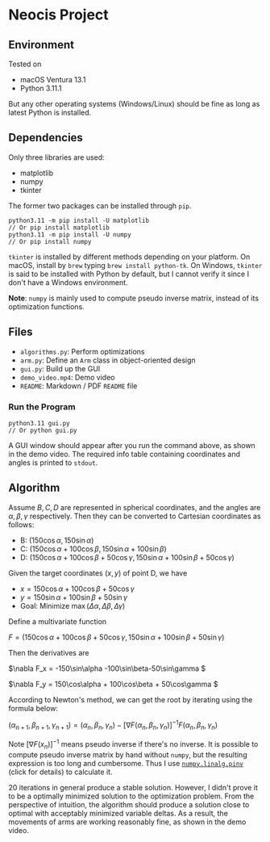 # Neocis Project

## Environment

Tested on
* macOS Ventura 13.1
* Python 3.11.1

But any other operating systems (Windows/Linux) should be fine as long as latest Python is installed.


## Dependencies

Only three libraries are used:
* matplotlib
* numpy
* tkinter

The former two packages can be installed through `pip`.

```
python3.11 -m pip install -U matplotlib
// Or pip install matplotlib
python3.11 -m pip install -U numpy
// Or pip install numpy
```

`tkinter` is installed by different methods depending on your platform. On macOS, install by `brew` typing `brew install python-tk`. On Windows, `tkinter` is said to be installed with Python by default, but I cannot verify it since I don't have a Windows environment.

**Note**: `numpy` is mainly used to compute pseudo inverse matrix, instead of its optimization functions.

## Files

* `algorithms.py`: Perform optimizations
* `arm.py`: Define an `Arm` class in object-oriented design
* `gui.py`: Build up the GUI
* `demo_video.mp4`: Demo video
* `README`: Markdown / PDF `README` file

### Run the Program
```
python3.11 gui.py
// Or python gui.py
```

A GUI window should appear after you run the command above, as shown in the demo video. The required info table containing coordinates and angles is printed to `stdout`.

## Algorithm

Assume $B, C, D$ are represented in spherical coordinates, and the angles are $\alpha, \beta, \gamma$ respectively. Then they can be converted to Cartesian coordinates as follows:

* B: $(150\cos\alpha, 150\sin\alpha)$
* C: $(150\cos\alpha + 100\cos\beta, 150\sin\alpha + 100\sin\beta)$
* D: $(150\cos\alpha + 100\cos\beta + 50\cos\gamma, 150\sin\alpha + 100\sin\beta + 50\cos\gamma)$

Given the target coordinates $(x, y)$ of point D, we have

* $x = 150\cos\alpha + 100\cos\beta + 50\cos\gamma$
* $y = 150\sin\alpha + 100\sin\beta + 50\sin\gamma$
* Goal: Minimize $\max(\Delta\alpha, \Delta\beta, \Delta\gamma)$

Define a multivariate function

$F = (150\cos\alpha + 100\cos\beta + 50\cos\gamma, 150\sin\alpha + 100\sin\beta + 50\sin\gamma)$

Then the derivatives are

$\nabla F_x = -150\sin\alpha -100\sin\beta-50\sin\gamma $

$\nabla F_y = 150\cos\alpha + 100\cos\beta + 50\cos\gamma $

According to Newton's method, we can get the root by iterating using the formula below:

$(\alpha_{n+1}, \beta_{n+1}, \gamma_{n+1}) = (\alpha_{n}, \beta_{n}, \gamma_{n}) - [\nabla F(\alpha_{n}, \beta_{n}, \gamma_{n})]^{-1}F(\alpha_{n}, \beta_{n}, \gamma_{n})$

Note $[\nabla F(x_n)]^{-1}$ means pseudo inverse if there's no inverse. It is possible to compute pseudo inverse matrix by hand without `numpy`, but the resulting expression is too long and cumbersome. Thus I use [`numpy.linalg.pinv`](https://numpy.org/doc/stable/reference/generated/numpy.linalg.pinv.html) (click for details) to calculate it.

20 iterations in general produce a stable solution. However, I didn't prove it to be a optimally minimized solution to the optimization problem. From the perspective of intuition, the algorithm should produce a solution close to optimal with acceptably minimized variable deltas. As a result, the movements of arms are working reasonably fine, as shown in the demo video.
